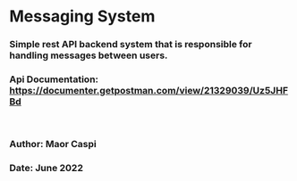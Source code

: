 # Messaging System
### Simple rest API backend system that is responsible for handling messages between users.

### Api Documentation: https://documenter.getpostman.com/view/21329039/Uz5JHFBd

<br/>

### Author: Maor Caspi
### Date: June 2022 
